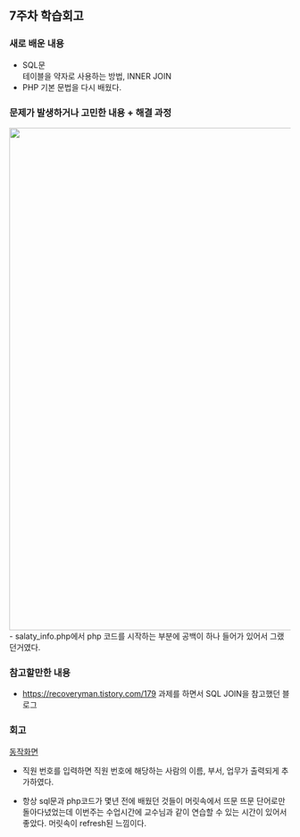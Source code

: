 ## 7주차 학습회고

### 새로 배운 내용

- SQL문<br>
테이블을 약자로 사용하는 방법, INNER JOIN
- PHP 기본 문법을 다시 배웠다.

### 문제가 발생하거나 고민한 내용 + 해결 과정
<img src="https://user-images.githubusercontent.com/57151886/96068768-bad1c800-0ed7-11eb-8045-4fede1c19c1d.png" width="900" height="auto">
- salaty_info.php에서 php 코드를 시작하는 부분에 공백이 하나 들어가 있어서 그랬던거였다.   
 
 

### 참고할만한 내용
- https://recoveryman.tistory.com/179 과제를 하면서 SQL JOIN을 참고했던 블로그

### 회고
<a href="https://youtu.be/B1JcRpyEds4">동작화면 </a>
- 직원 번호를 입력하면 직원 번호에 해당하는 사람의 이름, 부서, 업무가 출력되게 추가하였다.

- 항상 sql문과 php코드가 몇년 전에 배웠던 것들이 머릿속에서 뜨문 뜨문 단어로만 돌아다녔었는데 이번주는 수업시간에 교수님과 같이 연습할 수 있는 시간이 있어서 좋았다. 머릿속이 refresh된 느낌이다.


